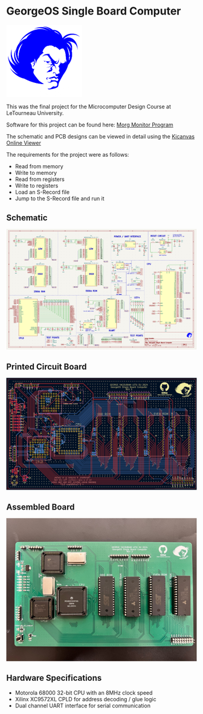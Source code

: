 # GeorgeOS Single Board Computer

<img src="./Docs/Pictures/GeorgeOS.png" alt="drawing" width="200"/>

This was the final project for the Microcomputer Design Course at LeTourneau University.

Software for this project can be found here: [Morg Monitor Program](https://github.com/prrtzel/Morg-Monitor-Program)

The schematic and PCB designs can be viewed in detail using the 
[Kicanvas Online Viewer](https://kicanvas.org/?github=https%3A%2F%2Fgithub.com%2Fprrtzel%2FGeorgeOS-Single-Board-Computer%2Ftree%2Fmain%2FHardware%2FKiCAD)

The requirements for the project were as follows:

- Read from memory
- Write to memory
- Read from registers
- Write to registers
- Load an S-Record file
- Jump to the S-Record file and run it

## Schematic
![Schematic](./Docs/Pictures/schematic.PNG)
## Printed Circuit Board
![PCB](./Docs/Pictures/PCB.PNG)
## Assembled Board
![Final Product](./Docs/Pictures/MCD-Rev3-Board.jpeg)

## Hardware Specifications
- Motorola 68000 32-bit CPU with an 8MHz clock speed
- Xilinx XC9572XL CPLD for address decoding / glue logic
- Dual channel UART interface for serial communication
